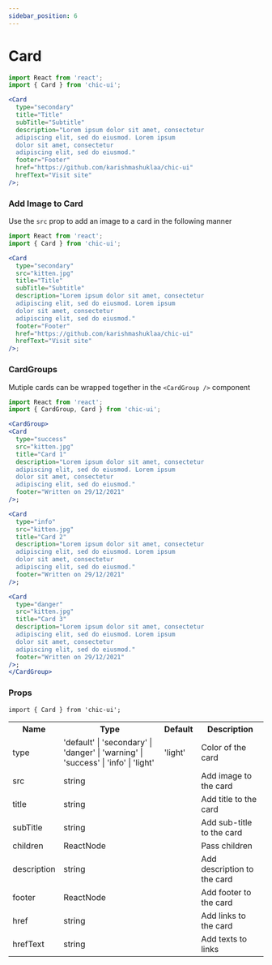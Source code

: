 ```yaml
---
sidebar_position: 6
---
```


# Card

```jsx
import React from 'react';
import { Card } from 'chic-ui';

<Card
  type="secondary"
  title="Title"
  subTitle="Subtitle"
  description="Lorem ipsum dolor sit amet, consectetur
  adipiscing elit, sed do eiusmod. Lorem ipsum
  dolor sit amet, consectetur
  adipiscing elit, sed do eiusmod."
  footer="Footer"
  href="https://github.com/karishmashuklaa/chic-ui"
  hrefText="Visit site"
/>;
```

### Add Image to Card

Use the `src` prop to add an image to a card in the following manner

```jsx
import React from 'react';
import { Card } from 'chic-ui';

<Card
  type="secondary"
  src="kitten.jpg"
  title="Title"
  subTitle="Subtitle"
  description="Lorem ipsum dolor sit amet, consectetur
  adipiscing elit, sed do eiusmod. Lorem ipsum
  dolor sit amet, consectetur
  adipiscing elit, sed do eiusmod."
  footer="Footer"
  href="https://github.com/karishmashuklaa/chic-ui"
  hrefText="Visit site"
/>;
```

### CardGroups

Mutiple cards can be wrapped together in the `<CardGroup />` component

```jsx
import React from 'react';
import { CardGroup, Card } from 'chic-ui';

<CardGroup>
<Card
  type="success"
  src="kitten.jpg"
  title="Card 1"
  description="Lorem ipsum dolor sit amet, consectetur
  adipiscing elit, sed do eiusmod. Lorem ipsum
  dolor sit amet, consectetur
  adipiscing elit, sed do eiusmod."
  footer="Written on 29/12/2021"
/>;

<Card
  type="info"
  src="kitten.jpg"
  title="Card 2"
  description="Lorem ipsum dolor sit amet, consectetur
  adipiscing elit, sed do eiusmod. Lorem ipsum
  dolor sit amet, consectetur
  adipiscing elit, sed do eiusmod."
  footer="Written on 29/12/2021"
/>;

<Card
  type="danger"
  src="kitten.jpg"
  title="Card 3"
  description="Lorem ipsum dolor sit amet, consectetur
  adipiscing elit, sed do eiusmod. Lorem ipsum
  dolor sit amet, consectetur
  adipiscing elit, sed do eiusmod."
  footer="Written on 29/12/2021"
/>;
</CardGroup>
```

### Props

```
import { Card } from 'chic-ui';
```

<table>
  <tr>
     <th>Name</th>
     <th>Type</th>
     <th>Default</th>
     <th>Description</th>
  </tr>
  <tr>
    <td>type</td>
    <td>'default' | 'secondary' | 'danger' | 'warning' | 'success' | 'info' | 'light'</td>
    <td>'light'</td>
    <td>Color of the card</td>
  </tr>
  <tr>
    <td>src</td>
    <td>string</td>
    <td></td>
    <td>Add image to the card</td>
  </tr>
  <tr>
    <td>title</td>
    <td>string</td>
    <td></td>
    <td>Add title to the card</td>
  </tr>
   <tr>
    <td>subTitle</td>
    <td>string</td>
    <td></td>
    <td>Add sub-title to the card</td>
  </tr>
  <tr>
    <td>children</td>
    <td>ReactNode</td>
    <td></td>
    <td>Pass children</td>
  </tr>
  <tr>
    <td>description</td>
    <td>string</td>
    <td></td>
    <td>Add description to the card</td>
  </tr>
  <tr>
    <td>footer</td>
    <td>ReactNode</td>
    <td></td>
    <td>Add footer to the card</td>
  </tr>
  <tr>
    <td>href</td>
    <td>string</td>
    <td></td>
    <td>Add links to the card</td>
  </tr>
   <tr>
    <td>hrefText</td>
    <td>string</td>
    <td></td>
    <td>Add texts to links</td>
  </tr>
</table>